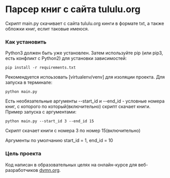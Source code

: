 # Парсер книг с сайта tululu.org
Скрипт main.py скачивает с сайта tululu.org кинги в формате txt, а также обложки книг, еслит таковые имеюся.

### Как установить
Python3 должен быть уже установлен. Затем используйте pip (или pip3, есть конфликт с Python2) для установки зависимостей:
```
pip install -r requirements.txt
```
Рекомендуется испоьзовать [virtualenv/venv] для изоляции проекта.
Для запуска в терминале:
```
python main.py
```
Есть необязательные аргументы --start_id и --end_id - условные номера книг, с которого по который(включительно) скрипт скачает книги.
Пример запуска с аргументами:

```
python main.py --start_id 3 --end_id 15
```
Скрипт скачает книги с номера 3 по номер 15(включительно)

Аргументы по умолчанию start_id = 1, end_id =  10

### Цель проекта
Код написан в образовательных целях на онлайн-курсе для веб-разработчиков [dvmn.org](https://dvmn.org/).
